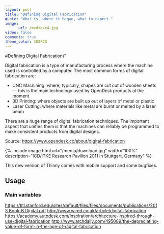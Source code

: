 ```yaml
---
layout: post
title: "Defining Digital Fabrication"
quote: "What is, where it began, what to expect."
image:
      url: /media/c4.jpg
video: false
comments: true
theme_color: 302F2D
---
```


#Defining Digital Fabrication)"

Digital fabrication is a type of manufacturing process where the machine used is controlled by a computer. The most common forms of digital fabrication are:

- CNC Machining: where, typically, shapes are cut out of wooden sheets — this is the main technology used by OpenDesk products at the moment
- 3D Printing: where objects are built up out of layers of metal or plastic
- Laser Cutting: where materials like metal are burnt or melted by a laser beam

There are a huge range of digital fabrication techniques. The important aspect that unifies them is that the machines can reliably be programmed to make consistent products from digital designs.

Source: https://www.opendesk.cc/about/digital-fabrication

{% include image.html url="/media/download.jpg" width="100%" description="ICD/ITKE Research Pavilion 2011 in Stuttgart, Germany" %}

This new version of Thinny comes with mobile support and some bugfixes.

## Usage

### Main variables

https://tltl.stanford.edu/sites/default/files/files/documents/publications/2013.Book-B.Digital.pdf
http://www.wired.co.uk/article/digital-fabrication
https://academy.autodesk.com/inspiration/architecture-inspired-through-use-digital-fabrication
http://www.archdaily.com/495089/the-depreciating-value-of-form-in-the-age-of-digital-fabrication
